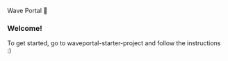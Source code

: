 Wave Portal 👋 

### **Welcome!**
To get started, go to waveportal-starter-project and follow the instructions :)
